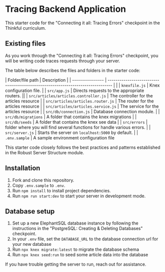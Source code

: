 # Tracing Backend Application

This starter code for the "Connecting it all: Tracing Errors" checkpoint in the Thinkful curriculum.

## Existing files

As you work through the "Connecting it all: Tracing Errors" checkpoint, you will be writing code traces requests through your server. 

The table below describes the files and folders in the starter code:

| Folder/file path | Description                                                                      |
| ---------------- | -------------------------------------------------------------------------------- | |
| `knexfile.js` | Knex configuration file.	|
| `src/app.js` | Directs requests to the appropriate routers.  	||
| `src/articles/articles.controller.js` | The controller for the articles resource	|
| `src/articles/articles.router.js` | The router for the articles resource	|
| `src/articles/articles.service.js` | The service for the articles resource	|
| `src/db/connection.js` | Database connection module.	|
| `src/db/migrations` | A folder that contains the knex migrations	|
| `src/db/seeds` | A folder that contains the knex see data	|
| `src/errors` |	 folder where you will find several functions for handle various errors. |
| `src/server.js`  | Starts the server on `localhost:5000` by default.                                |
| `.env.sample`    | A sample environment configuration file

This starter code closely follows the best practices and patterns established in the Robust Server Structure module.

## Installation

1. Fork and clone this repository.
1. Copy `.env.sample` to  `.env`.
1. Run `npm install` to install project dependencies.
1. Run `npm run start:dev` to start your server in development mode.

## Database setup

1. Set up a new ElephantSQL database instance by following the instructions in the "PostgreSQL: Creating & Deleting Databases" checkpoint.
1. In your `.env` file, set the `DATABASE_URL` to the database connection url for your new database
1. Run `npx knex migrate:latest` to migrate the database schema
1. Run `npx knex seed:run` to seed some article data into the database

If you have trouble getting the server to run, reach out for assistance.

